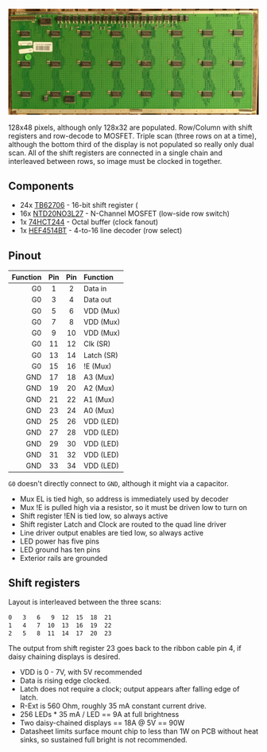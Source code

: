 ![Indoor LED display component side](images/indoor-pcb.jpg)

128x48 pixels, although only 128x32 are populated.
Row/Column with shift registers and row-decode to MOSFET.
Triple scan (three rows on at a time), although the bottom third
of the display is not populated so really only dual scan.
All of the shift registers are connected in a single chain
and interleaved between rows, so image must be clocked in together.

## Components

* 24x [TB62706](datasheets/TB62706.pdf) - 16-bit shift register (
* 16x [NTD20NO3L27](datasheets/NTD20N03L27-D.PDF) - N-Channel MOSFET (low-side row switch)
* 1x [74HCT244](datasheets/74HC_HCT244.pdf) - Octal buffer (clock fanout)
* 1x [HEF4514BT](datasheets/HEF4514BT.pdf) - 4-to-16 line decoder (row select)

## Pinout

| Function | Pin | Pin | Function  |
| -------: | :-: | :-: | :-------- |
| G0       |  1  |  2  | Data in   |
| G0       |  3  |  4  | Data out  |
| G0       |  5  |  6  | VDD (Mux) |
| G0       |  7  |  8  | VDD (Mux) |
| G0       |  9  | 10  | VDD (Mux) |
| G0       | 11  | 12  | Clk (SR)  |
| G0       | 13  | 14  | Latch (SR)|
| G0       | 15  | 16  | !E (Mux)  |
| GND      | 17  | 18  | A3 (Mux)  |
| GND      | 19  | 20  | A2 (Mux)  |
| GND      | 21  | 22  | A1 (Mux)  |
| GND      | 23  | 24  | A0 (Mux)  |
| GND      | 25  | 26  | VDD (LED) |
| GND      | 27  | 28  | VDD (LED) |
| GND      | 29  | 30  | VDD (LED) |
| GND      | 31  | 32  | VDD (LED) |
| GND      | 33  | 34  | VDD (LED) |

`G0` doesn't directly connect to `GND`, although it might via a capacitor.

* Mux EL is tied high, so address is immediately used by decoder
* Mux !E is pulled high via a resistor, so it must be driven low to turn on
* Shift register !EN is tied low, so always active
* Shift register Latch and Clock are routed to the quad line driver
* Line driver output enables are tied low, so always active
* LED power has five pins
* LED ground has ten pins
* Exterior rails are grounded

## Shift registers

Layout is interleaved between the three scans:

```
0   3   6   9  12  15  18  21
1   4   7  10  13  16  19  22
2   5   8  11  14  17  20  23
```

The output from shift register 23 goes back to the ribbon
cable pin 4, if daisy chaining displays is desired.

* VDD is 0 - 7V, with 5V recommended
* Data is rising edge clocked.
* Latch does not require a clock; output appears after falling
edge of latch.
* R-Ext is 560 Ohm, roughly 35 mA constant current drive.
* 256 LEDs * 35 mA / LED == 9A at full brightness
* Two daisy-chained displays == 18A @ 5V == 90W
* Datasheet limits surface mount chip to less than 1W on PCB without heat sinks, so sustained full bright is not recommended.
